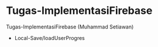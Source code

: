 # Tugas-ImplementasiFirebase
 Tugas-ImplementasiFirebase (Muhammad Setiawan)

- Local-Save/loadUserProgres